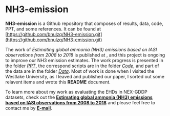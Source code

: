 # NH3-emission

**NH3-emission** is a Github repository that composes of results, data, code, PPT, and some references. It can be found at [https://github.com/bnulzq/NH3-emission.git](https://github.com/bnulzq/NH3-emission.git)

The work of *Estimating global ammonia (NH3) emissions based on IASI observations from 2008 to 2018* is published at , and this project is ongoing to improve our NH3 emission estimates. The work progress is presented in the folder [*PPT*](#ppt), the correspond scripts are in the folder [*Code*](#code), and part of the data are in the folder [*Data*](#data). Most of work is done when I visited the Westlake University, as I leaved and published our paper, I sorted out some relavent items and wrote this **README** document.

To learn more about my work as evaluating the EHDs in NEX-GDDP datasets, check out the [**Estimating global ammonia (NH3) emissions based on IASI observations from 2008 to 2018**](xxx) and please feel free to contact me by [**E-mail**](zl725@coornell.edu).

